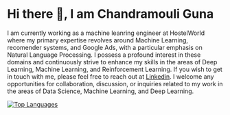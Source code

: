 # Hi there 👋, I am Chandramouli Guna

<!--
**chandramouli224/Chandramouli-Guna** is a ✨ _special_ ✨ repository because its `README.md` (this file) appears on your GitHub profile.
-->

I am currently working as a machine leanring engineer at HostelWorld where my primary expertise revolves around Machine Learning, recomender systems, and Google Ads, with a particular emphasis on Natural Language Processing. I possess a profound interest in these domains and continuously strive to enhance my skills in the areas of Deep Learning, Machine Learning, and Reinforcement Learning. If you wish to get in touch with me, please feel free to reach out at [Linkedin](https://www.linkedin.com/in/chandramouli-guna-79a16095/). I welcome any opportunities for collaboration, discussion, or inquiries related to my work in the areas of Data Science, Machine Learning, and Deep Learning.


[![Top Languages](https://github-readme-stats.vercel.app/api/top-langs/?username=chandramouli224&layout=compact)](https://github.com/anuraghazra/github-readme-stats)
